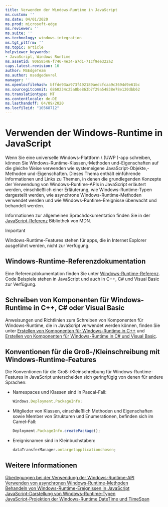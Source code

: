 ```yaml
---
title: Verwenden der Windows-Runtime in JavaScript
ms.custom: ''
ms.date: 04/01/2020
ms.prod: microsoft-edge
ms.reviewer: ''
ms.suite: ''
ms.technology: windows-integration
ms.tgt_pltfrm: ''
ms.topic: article
helpviewer_keywords:
- JavaScript, Windows Runtime
ms.assetid: 90658546-f746-4e34-a7d1-71cf9ee322a2
caps.latest.revision: 16
author: MSEdgeTeam
ms.author: msedgedevrel
manager: ''
ms.openlocfilehash: bffde93aa973f492189aedcfcaa9c3694d9e61bc
ms.sourcegitcommit: 6860234c25a8be863b7f29a54838e78e120dbb62
ms.translationtype: MT
ms.contentlocale: de-DE
ms.lasthandoff: 04/09/2020
ms.locfileid: "10568712"
---
```

# Verwenden der Windows-Runtime in JavaScript  

Wenn Sie eine universelle Windows-Plattform \ (UWP \)-app schreiben, können Sie Windows-Runtime-Klassen,-Methoden und-Eigenschaften auf die gleiche Weise verwenden wie systemeigene JavaScript-Objekte,-Methoden und-Eigenschaften.  Dieses Thema enthält einführende Informationen und Links zu Themen, in denen die grundlegenden Konzepte der Verwendung von Windows-Runtime-APIs in JavaScript erläutert werden, einschließlich einer Erläuterung, wie Windows-Runtime-Typen dargestellt werden, wie asynchrone Windows-Runtime-Methoden verwendet werden und wie Windows-Runtime-Ereignisse überwacht und behandelt werden.  

Informationen zur allgemeinen Sprachdokumentation finden Sie in der [JavaScript-Referenz][MDNJavascriptReference] Bibliothek von MDN.  

> [!IMPORTANT]
> Windows-Runtime-Features stehen für apps, die in Internet Explorer ausgeführt werden, nicht zur Verfügung.  

## Windows-Runtime-Referenzdokumentation  

Eine Referenzdokumentation finden Sie unter [Windows-Runtime-Referenz][UwpApiIndex].  Code Beispiele stehen in JavaScript und auch in C++, C# und Visual Basic zur Verfügung.  

## Schreiben von Komponenten für Windows-Runtime in C++, C# oder Visual Basic  

Anweisungen und Richtlinien zum Schreiben von Komponenten für Windows-Runtime, die in JavaScript verwendet werden können, finden Sie unter [Erstellen von Komponenten für Windows-Runtime in C++][WindowsUwpWinrtCpp] und [Erstellen von Komponenten für Windows-Runtime in C# und Visual Basic][WindowsUwpWinrtCsharpVb].  

## Konventionen für die Groß-/Kleinschreibung mit Windows-Runtime-Features  

Die Konventionen für die Groß-/Kleinschreibung für Windows-Runtime-Features in JavaScript unterscheiden sich geringfügig von denen für andere Sprachen:  

*   Namespaces und Klassen sind in Pascal-Fall:  
    
    ```javascript
    Windows.Deployment.PackageInfo;
    ```  
    
*   Mitglieder von Klassen, einschließlich Methoden und Eigenschaften sowie Member von Strukturen und Enumerationen, befinden sich im Camel-Fall:  
    
    ```javascript
    Deployment.PackageInfo.createPackage();
    ```  
    
*   Ereignisnamen sind in Kleinbuchstaben:  
    
    ```javascript
    dataTransferManager.ontargetapplicationchosen;
    ```  

## Weitere Informationen  

[Überlegungen bei der Verwendung der Windows-Runtime-API][WindowsRuntimeConsiderationsApi]  
[Verwenden von asynchronen Windows-Runtime-Methoden][WindowsRuntimeAsynchronousMethods]   
[Behandeln von Windows-Runtime-Ereignissen in JavaScript][WindowsRuntimeEventsJavascript]   
[JavaScript-Darstellung von Windows-Runtime-Typen][WindowsRuntimeJavascriptTypes]   
[JavaScript-Projektion der Windows-Runtime DateTime und TimeSpan][WindowsRuntimeDatetimeTimespan]  
 
<!-- image links -->  

<!-- links  -->  

[WindowsRuntimeConsiderationsApi]: /microsoft-edge/windows-runtime/considerations-when-using-the-windows-runtime-api "Überlegungen bei der Verwendung der Windows-Runtime-API"  
[WindowsRuntimeEventsJavascript]: /microsoft-edge/windows-runtime/handling-windows-runtime-events-in-javascript "Behandeln von Windows-Runtime-Ereignissen in JavaScript"  
[WindowsRuntimeJavascriptTypes]: /microsoft-edge/windows-runtime/javascript-representation-of-windows-runtime-types "JavaScript-Darstellung von Windows-Runtime-Typen"  
[WindowsRuntimeAsynchronousMethods]: /microsoft-edge/windows-runtime/using-windows-runtime-asynchronous-methods "Verwenden von asynchronen Windows-Runtime-Methoden"  
[WindowsRuntimeDatetimeTimespan]: /microsoft-edge/windows-runtime/windows-runtime-datetime-and-timespan-representations "Windows-Runtime-DateTime-und TimeSpan-Darstellungen"  

[UwpApiIndex]: /uwp/api/index "Windows UWP-Namespaces"  
[WindowsUwpWinrtCpp]: /windows/uwp/winrt-components/creating-windows-runtime-components-in-cpp "Komponenten für Windows-Runtime mit C++/CX"  
[WindowsUwpWinrtCsharpVb]: /windows/uwp/winrt-components/creating-windows-runtime-components-in-csharp-and-visual-basic "Komponenten für Windows-Runtime mit C# und Visual Basic"  

[MDNJavascriptReference]: https://developer.mozilla.org/docs/Web/JavaScript/Reference "JavaScript-Referenz | MDN"  
